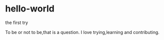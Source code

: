 # hello-world
the first try



To be or not to be,that is a question.
I love trying,learning and contributing.
